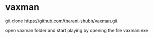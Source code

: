 # vaxman

git clone https://github.com/tharani-shubh/vaxman.git

open vaxman folder and start playing by opening the file vaxman.exe
